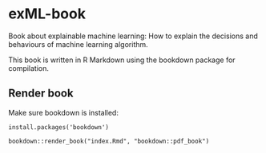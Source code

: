 # exML-book
Book about explainable machine learning: How to explain the decisions and behaviours of machine learning algorithm.


This book is written in R Markdown using the bookdown package for compilation.


## Render book
Make sure bookdown is installed:
```
install.packages('bookdown')
```

```
bookdown::render_book("index.Rmd", "bookdown::pdf_book")
```